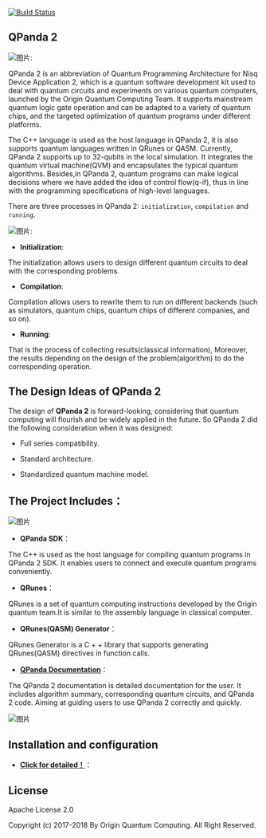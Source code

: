 [![Build Status](https://travis-ci.org/OriginQ/QPanda-2.0.svg?branch=master)](https://travis-ci.org/OriginQ/QPanda-2.0)
## QPanda 2



![图片: ]( https://uploader.shimo.im/f/DdnEufoqk4EULpsT
)




QPanda 2 is an abbreviation of Quantum Programming Architecture for Nisq Device Application 2, which is a quantum software development kit used to deal with quantum circuits and experiments on various quantum computers, launched by the Origin Quantum Computing Team. It supports mainstream quantum logic gate operation and can be adapted to a variety of quantum chips, and the targeted optimization of quantum programs under different platforms.

The C++ language is used as the host language in QPanda 2, it is also supports quantum languages ​​written in QRunes or QASM. Currently, QPanda 2 supports up to 32-qubits in the local simulation. It integrates the quantum virtual machine(QVM) and encapsulates the typical quantum algorithms. Besides,in QPanda 2, quantum programs can make logical decisions where we have added the idea of ​​control flow(q-if), thus in line with the programming specifications of high-level languages.

There are three processes in QPanda 2: `initialization`, `compilation` and `running`.

![图片: ](https://uploader.shimo.im/f/EYszKuVBIacvxlFc)

- **Initialization**:

The initialization allows users to design different quantum circuits to deal with the corresponding problems.

- **Compilation**:

Compilation allows users to rewrite them to run on different backends (such as simulators, quantum chips, quantum chips of different companies, and so on).

- **Running**:

That is the process of collecting results(classical information), Moreover, the results depending on the design of the problem(algorithm) to do the corresponding operation.











## The Design Ideas of QPanda 2


The design of **QPanda 2** is forward-looking, considering that quantum computing will flourish and be widely applied in the future. So QPanda 2 did the following consideration when it was designed:

- Full series compatibility.

- Standard architecture.

- Standardized quantum machine model.

## The Project Includes：


![图片](https://uploader.shimo.im/f/2wm3VNw4ueQEfSI4)



-   **QPanda SDK**：

The C++ is used as the host language for compiling quantum programs in QPanda 2 SDK. It enables users to connect and execute quantum programs conveniently.

-   **QRunes**：

QRunes is a set of quantum computing instructions developed by the Origin quantum team.It is similar to the assembly language in classical computer.

-   **QRunes(QASM) Generator**：

QRunes Generator is a C + + library that supports generating QRunes(QASM) directives in function calls.

-   **[QPanda Documentation](./QPanda-2.0.Documentation/README.md)**：


The QPanda 2 documentation is detailed documentation for the user. It includes algorithm summary, corresponding quantum circuits, and QPanda 2 code. Aiming at guiding users to use QPanda 2 correctly and quickly.

![图片](https://uploader.shimo.im/f/xLSZlVHWmJEhuGZr)


## Installation and configuration

-   **[Click for detailed！](./QPanda-2.0.Documentation/Doc/3.Installation_en.md)**：

 ## License
 Apache License 2.0


 Copyright (c) 2017-2018 By Origin Quantum Computing. All Right Reserved.
